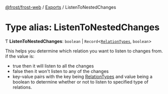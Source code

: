 [@frost/frost-web](../modules.md) / [Exports](../modules.md) / ListenToNestedChanges

# Type alias: ListenToNestedChanges

Ƭ **ListenToNestedChanges**: `boolean` \| `Record`<[`RelationTypes`](../enums/RelationTypes.md), `boolean`\>

This helps you determine which relation you want to listen to changes from.
if the value is:
- true then it will listen to all the changes
- false then it won't listen to any of the changes
- key-value pairs with the key being [RelationTypes](../enums/RelationTypes.md) and value being a boolean to determine whether or not to listen to specified type of relations.
